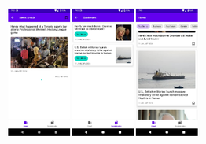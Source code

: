 <p float="left" align="center">
<img src="demo_img/art.png" width=25% height=25%>
<img src="demo_img/bm.png" width=25% height=25%>
<img src="demo_img/main.png" width=25% height=25%>
</p>
